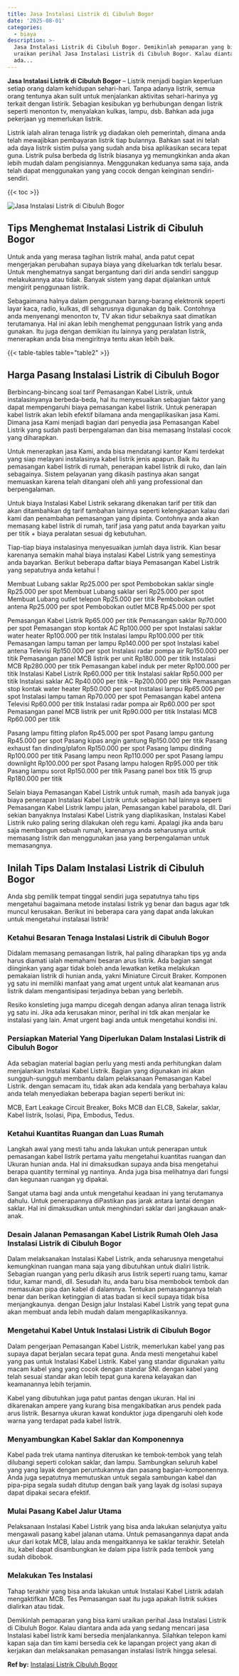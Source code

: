 ```yaml
---
title: Jasa Instalasi Listrik di Cibuluh Bogor
date: '2025-08-01'
categories:
  - biaya
description: >-
  Jasa Instalasi Listrik di Cibuluh Bogor. Demikinlah pemaparan yang bisa kami
  uraikan perihal Jasa Instalasi Listrik di Cibuluh Bogor. Kalau diantara anda
  ada...
---
```


**Jasa Instalasi Listrik di Cibuluh Bogor** – Listrik menjadi bagian keperluan setiap orang dalam kehidupan sehari-hari. Tanpa adanya listrik, semua orang tentunya akan sulit untuk menjalankan aktivitas sehari-harinya yg terkait dengan listirik. Sebagian kesibukan yg berhubungan dengan listrik seperti menonton tv, menyalakan kulkas, lampu, dsb. Bahkan ada juga pekerjaan yg memerlukan listrik.

Listrik ialah aliran tenaga listrik yg diadakan oleh pemerintah, dimana anda telah mewajibkan pembayaran listrik tiap bulannya. Bahkan saat ini telah ada daya listrik sistim pulsa yang sudah anda bisa aplikasikan secara tepat guna. Listrik pulsa berbeda dg listrik biasanya yg memungkinkan anda akan lebih mudah dalam pengisiannya. Menggunakan keduanya sama saja, anda telah dapat menggunakan yang yang cocok dengan keinginan sendiri-sendiri.

{{< toc >}}

![Jasa Instalasi Listrik di Cibuluh Bogor](/images/instalasi-listrik-murah24.png)

## Tips Menghemat Instalasi Listrik di Cibuluh Bogor

Untuk anda yang merasa tagihan listrik mahal, anda patut cepat mengerjakan perubahan supaya biaya yang dikeluarkan tdk terlalu besar. Untuk menghematnya sangat bergantung dari diri anda sendiri sanggup melakukannya atau tidak. Banyak sistem yang dapat dijalankan untuk mengirit penggunaan listrik.

Sebagaimana halnya dalam penggunaan barang-barang elektronik seperti layar kaca, radio, kulkas, dll seharusnya digunakan dg baik. Contohnya anda menyenangi menonton tv, TV akan tidur sebaiknya saat dimatikan terutamanya. Hal ini akan lebih menghemat penggunaan listrik yang anda gunakan. Itu juga dengan demikian itu lainnya yang peralatan listrik, menerapkan anda bisa mengiritnya tentu akan lebih baik.

{{< table-tables table="table2" >}}

## Harga Pasang Instalasi Listrik di Cibuluh Bogor

Berbincang-bincang soal tarif Pemasangan Kabel Listrik, untuk instalasinyanya berbeda-beda, hal itu menyesuaikan sebagian faktor yang dapat mempengaruhi biaya pemasangan kabel listrik. Untuk penerapan kabel listrik akan lebih efektif bilamana anda mengaplikasikan jasa Kami. Dimana jasa Kami menjadi bagian dari penyedia jasa Pemasangan Kabel Listrik yang sudah pasti berpengalaman dan bisa memasang Instalasi cocok yang diharapkan.

Untuk menerapkan jasa Kami, anda bisa mendatangi kantor Kami terdekat yang siap melayani instalasinya kabel listrik jenis apapun. Baik itu pemasangan kabel listrik di rumah, penerapan kabel listrik di ruko, dan lain sebagainya. Sistem pelayanan yang dikasih pastinya akan sangat memuaskan karena telah ditangani oleh ahli yang professional dan berpengalaman.

Untuk biaya Instalasi Kabel Listrik sekarang dikenakan tarif per titik dan akan ditambahkan dg tarif tambahan lainnya seperti kelengkapan kalau dari kami dan penambahan pemasangan yang dipinta. Contohnya anda akan memasang kabel listrik di rumah, tarif jasa yang patut anda bayarkan yaitu per titik + biaya peralatan sesuai dg kebutuhan.

Tiap-tiap biaya instalasinya menyesuaikan jumlah daya listrik. Kian besar karenanya semakin mahal biaya instalasi Kabel Listrik yang semestinya anda bayarkan. Berikut beberapa daftar biaya Pemasangan Kabel Listrik yang sepatutnya anda ketahui !

Membuat Lubang saklar Rp25.000 per spot Pembobokan saklar single Rp25.000 per spot Membuat Lubang saklar seri Rp25.000 per spot Membuat Lubang outlet telepon Rp25.000 per titik Pembobokan outlet antena Rp25.000 per spot Pembobokan outlet MCB Rp45.000 per spot

Pemasangan Kabel Listrik Rp65.000 per titik Pemasangan saklar Rp70.000 per spot Pemasangan stop kontak AC Rp100.000 per spot Instalasi saklar water heater Rp100.000 per titik Instalasi lampu Rp100.000 per titik Pemasangan lampu taman per lampu Rp140.000 per spot Instalasi kabel antena Televisi Rp150.000 per spot Instalasi radar pompa air Rp150.000 per titik Pemasangan panel MCB listrik per unit Rp180.000 per titik Instalasi MCB Rp280.000 per titik Pemasangan kabel induk per meter Rp100.000 per titik Instalasi Kabel Listrik Rp60.000 per titik Instalasi saklar Rp50.000 per titik Instalasi saklar AC Rp40.000 per titik – Rp200.000 per titik Pemasangan stop kontak water heater Rp50.000 per spot Instalasi lampu Rp65.000 per spot Instalasi lampu taman Rp70.000 per spot Pemasangan kabel antena Televisi Rp60.000 per titik Instalasi radar pompa air Rp60.000 per spot Pemasangan panel MCB listrik per unit Rp90.000 per titik Instalasi MCB Rp60.000 per titik

Pasang lampu fitting plafon Rp45.000 per spot Pasang lampu gantung Rp45.000 per spot Pasang kipas angin gantung Rp150.000 per titik Pasang exhaust fan dinding/plafon Rp150.000 per spot Pasang lampu dinding Rp100.000 per titik Pasang lampu neon Rp110.000 per spot Pasang lampu downlight Rp100.000 per spot Pasang lampu halogen Rp95.000 per titik Pasang lampu sorot Rp150.000 per titik Pasang panel box titik 15 grup Rp180.000 per titik

Selain biaya Pemasangan Kabel Listrik untuk rumah, masih ada banyak juga biaya penerapan Instalasi Kabel Listrik untuk sebagian hal lainnya seperti Pemasangan Kabel Listrik lampu jalan, Pemasangan kabel parabola, dll. Dari sekian banyaknya Instalasi Kabel Listrik yang diaplikasikan, Instalasi Kabel Listrik ruko paling sering dilakukan oleh regu kami. Apalagi jika anda baru saja membangun sebuah rumah, karenanya anda seharusnya untuk memasang listrik dan menggunakan jasa yang berpengalaman untuk memasangnya.

## Inilah Tips Dalam Instalasi Listrik di Cibuluh Bogor


Anda sbg pemilik tempat tinggal sendiri juga sepatutnya tahu tips mengetahui bagaimana metode instalasi listrik yg benar dan bagus agar tdk muncul kerusakan. Berikut ini beberapa cara yang dapat anda lakukan untuk mengetahui instalasai listrik!

### Ketahui Besaran Tenaga Instalasi Listrik di Cibuluh Bogor

Didalam memasang pemasangan listrik, hal paling diharapkan tips yg anda harus diamati ialah memahami besaran arus listrik. Ada bagian sangat diinginkan yang agar tidak boleh anda lewatkan ketika melakukan pemakaian listrik di hunian anda, yakni Miniature Circuit Braker. Komponen yg satu ini memiliki manfaat yang amat urgent untuk alat keamanan arus listrik dalam mengantisipasi terjadinya beban yang berlebih.

Resiko konsleting juga mampu dicegah dengan adanya aliran tenaga listrik yg satu ini. Jika ada kerusakan minor, perihal ini tdk akan menjalar ke instalasi yang lain. Amat urgent bagi anda untuk mengetahui kondisi ini.

### Persiapkan Material Yang Diperlukan Dalam Instalasi Listrik di Cibuluh Bogor

Ada sebagian material bagian perlu yang mesti anda perhitungkan dalam menjalankan Instalasi Kabel Listrik. Bagian yang digunakan ini akan sungguh-sungguh membantu dalam pelaksanaan Pemasangan Kabel Listrik. dengan semacam itu, tidak akan ada kendala yang berbahaya kalau anda telah menyediakan beberapa bagian seperti berikut ini:

MCB, Eart Leakage Circuit Breaker, Boks MCB dan ELCB, Sakelar, saklar, Kabel listrik, Isolasi, Pipa, Embodus, Tedus.

### Ketahui Kuantitas Ruangan dan Luas Rumah

Langkah awal yang mesti tahu anda lakukan untuk penerapan untuk pemasangan kabel listrik pertama yaitu mengetahui kuantitas ruangan dan Ukuran hunian anda. Hal ini dimaksudkan supaya anda bisa mengetahui berapa quantity terminal yg nantinya. Anda juga bisa melihatnya dari fungsi dan kegunaan ruangan yg dipakai.

Sangat utama bagi anda untuk mengetahui keadaan ini yang terutamanya dahulu. Untuk penerapannya diPastikan pas jarak antara lantai dengan saklar. Hal ini dimaksudkan untuk menghindari saklar dari jangkauan anak-anak.

### Desain Jalanan Pemasangan Kabel Listrik Rumah Oleh Jasa Instalasi Listrik di Cibuluh Bogor

Dalam melaksanakan Instalasi Kabel Listrik, anda seharusnya mengetahui kemungkinan ruangan mana saja yang dibutuhkan untuk dialiri listrik. Sebagian ruangan yang perlu dikasih arus listrik seperti ruang tamu, kamar tidur, kamar mandi, dll. Sesudah itu, anda baru bisa membobok tembok dan memasukan pipa dan kabel di dalamnya. Tentukan pemasangannya telah benar dan berikan ketinggian di atas badan si kecil supaya tidak bisa menjangkaunya. dengan Design jalur Instalasi Kabel Listrik yang tepat guna akan membuat anda lebih mudah dalam mengaplikasikannya.

### Mengetahui Kabel Untuk Instalasi Listrik di Cibuluh Bogor

Dalam pengerjaan Pemasangan Kabel Listrik, memerlukan kabel yang pas supaya dapat berjalan secara tepat guna. Anda mesti mengetahui kabel yang pas untuk Instalasi Kabel Listrik. Kabel yang standar digunakan yaitu macam kabel yang yang cocok dengan standar SNI. dengan kabel yang telah sesuai standar akan lebih tepat guna karena kelayakan dan keamanannya lebih terjamin.

Kabel yang dibutuhkan juga patut pantas dengan ukuran. Hal ini dikarenakan ampere yang kurang bisa mengakibatkan arus pendek pada arus listrik. Besarnya ukuran kawat konduktor juga dipengaruhi oleh kode warna yang terdapat pada kabel listrik.

### Menyambungkan Kabel Saklar dan Komponennya

Kabel pada trek utama nantinya diteruskan ke tembok-tembok yang telah dilubangi seperti colokan saklar, dan lampu. Sambungkan seluruh kabel yang yang layak dengan peruntukannya dan pasang bagian-komponennya. Anda juga sepatutnya memutuskan untuk segala sambungan kabel dan pipa-pipa segala sudah ditutup dengan baik yang layak dg isolasi supaya dapat dipakai secara efektif.

### Mulai Pasang Kabel Jalur Utama

Pelaksanaan Instalasi Kabel Listrik yang bisa anda lakukan selanjutya yaitu mengawali pasang kabel jalanan utama. Untuk pemasangannya dapat anda ukur dari kotak MCB, lalau anda mengaitkannya ke saklar terakhir. Setelah itu, kabel dapat disambungkan ke dalam pipa listrik pada tembok yang sudah dibobok.

### Melakukan Tes Instalasi

Tahap terakhir yang bisa anda lakukan untuk Instalasi Kabel Listrik adalah mengaktifkan MCB. Tes Pemasangan saat itu juga apakah listrik sukses dialirkan atau tidak.

Demikinlah pemaparan yang bisa kami uraikan perihal Jasa Instalasi Listrik di Cibuluh Bogor. Kalau diantara anda ada yang sedang mencari jasa Instalasi kabel listrik kami bersedia menjalankannya. Silahkan telepon kami kapan saja dan tim kami bersedia cek ke lapangan project yang akan di kerjakan dan melaksanakan pemasangan instalasi listrik hingga selesai.

**Ref by:** [Instalasi Listrik Cibuluh Bogor](https://id.wikipedia.org/wiki/Instalasi)
